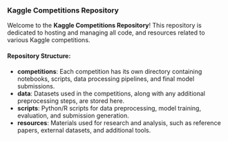 ### Kaggle Competitions Repository

Welcome to the **Kaggle Competitions Repository**! This repository is dedicated to hosting and managing all code, and resources related to various Kaggle competitions.

#### Repository Structure:

- **competitions**: Each competition has its own directory containing notebooks, scripts, data processing pipelines, and final model submissions.
- **data**: Datasets used in the competitions, along with any additional preprocessing steps, are stored here.
- **scripts**: Python/R scripts for data preprocessing, model training, evaluation, and submission generation.
- **resources**: Materials used for research and analysis, such as reference papers, external datasets, and additional tools.